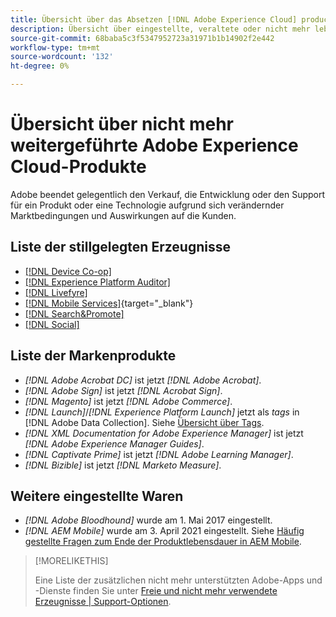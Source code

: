 ```yaml
---
title: Übersicht über das Absetzen [!DNL Adobe Experience Cloud] products
description: Übersicht über eingestellte, veraltete oder nicht mehr lebende Produkte für [!DNL Adobe Experience Cloud] und [!DNL Adobe Experience Platform]
source-git-commit: 68baba5c3f5347952723a31971b1b14902f2e442
workflow-type: tm+mt
source-wordcount: '132'
ht-degree: 0%

---
```



# Übersicht über nicht mehr weitergeführte Adobe Experience Cloud-Produkte

Adobe beendet gelegentlich den Verkauf, die Entwicklung oder den Support für ein Produkt oder eine Technologie aufgrund sich verändernder Marktbedingungen und Auswirkungen auf die Kunden.

## Liste der stillgelegten Erzeugnisse

* [[!DNL Device Co-op]](device-co-op.md)
* [[!DNL Experience Platform Auditor]](auditor.md)
* [[!DNL Livefyre]](livefyre.md)
* [[!DNL Mobile Services]](https://experienceleague.adobe.com/docs/mobile-services/using/eol.html){target=&quot;_blank&quot;}
* [[!DNL Search&Promote]](search-promote.md)
* [[!DNL Social]](social.md)

<!--
## Notifications of upcoming products to be discontinued

* [!DNL Data Workbench] end-of-life date is **December 31, 2023**. [Link]

-->

## Liste der Markenprodukte

* *[!DNL Adobe Acrobat DC]* ist jetzt *[!DNL Adobe Acrobat]*.
* *[!DNL Adobe Sign]* ist jetzt *[!DNL Acrobat Sign]*.
* *[!DNL Magento]* ist jetzt *[!DNL Adobe Commerce]*.
* *[!DNL Launch]*/*[!DNL Experience Platform Launch]* jetzt als *tags* in [!DNL Adobe Data Collection]. Siehe [Übersicht über Tags](https://experienceleague.adobe.com/docs/experience-platform/tags/home.html).
* *[!DNL XML Documentation for Adobe Experience Manager]* ist jetzt *[!DNL Adobe Experience Manager Guides]*.
* *[!DNL Captivate Prime]* ist jetzt *[!DNL Adobe Learning Manager]*.
* *[!DNL Bizible]* ist jetzt *[!DNL Marketo Measure]*.

## Weitere eingestellte Waren

* *[!DNL Adobe Bloodhound]* wurde am 1. Mai 2017 eingestellt.
* *[!DNL AEM Mobile]* wurde am 3. April 2021 eingestellt. Siehe [Häufig gestellte Fragen zum Ende der Produktlebensdauer in AEM Mobile](https://helpx.adobe.com/digital-publishing-solution/help/aem-mobile-end-of-life-faq.html).

>[!MORELIKETHIS]
>
>Eine Liste der zusätzlichen nicht mehr unterstützten Adobe-Apps und -Dienste finden Sie unter [Freie und nicht mehr verwendete Erzeugnisse | Support-Optionen](https://helpx.adobe.com/support/programs/support-options-free-discontinued-apps-services.html).
